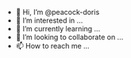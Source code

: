 - 👋 Hi, I’m @peacock-doris
- 👀 I’m interested in ...
- 🌱 I’m currently learning ...
- 💞️ I’m looking to collaborate on ...
- 📫 How to reach me ...

<!---
peacock-doris/peacock-doris is a ✨ special ✨ repository because its `README.md` (this file) appears on your GitHub profile.
You can click the Preview link to take a look at your changes.
--->
